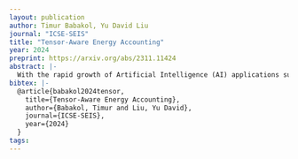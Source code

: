 ```yaml
---
layout: publication
author: Timur Babakol, Yu David Liu
journal: "ICSE-SEIS"
title: "Tensor-Aware Energy Accounting"
year: 2024
preprint: https://arxiv.org/abs/2311.11424
abstract: |-
  With the rapid growth of Artificial Intelligence (AI) applications supported by deep learning (DL), the energy efficiency of these applications has an increasingly large impact on sustainability. We introduce Smaragdine, a new energy accounting system for tensor-based DL programs implemented with TensorFlow. At the heart of Smaragdine is a novel white-box methodology of energy accounting: Smaragdine is aware of the internal structure of the DL program, which we call tensor-aware energy accounting. With Smaragdine, the energy consumption of a DL program can be broken down into units aligned with its logical hierarchical decomposition structure. We apply Smaragdine for understanding the energy behavior of BERT, one of the most widely used language models. Layer-by-layer and tensor-by-tensor, Smaragdine is capable of identifying the highest energy/power-consuming components of BERT. Furthermore, we conduct two case studies on how Smaragdine supports downstream toolchain building, one on the comparative energy impact of hyperparameter tuning of BERT, the other on the energy behavior evolution when BERT evolves to its next generation, ALBERT.
bibtex: |-
  @article{babakol2024tensor,
    title={Tensor-Aware Energy Accounting},
    author={Babakol, Timur and Liu, Yu David},
    journal={ICSE-SEIS},
    year={2024}
  }
tags:
---
```

